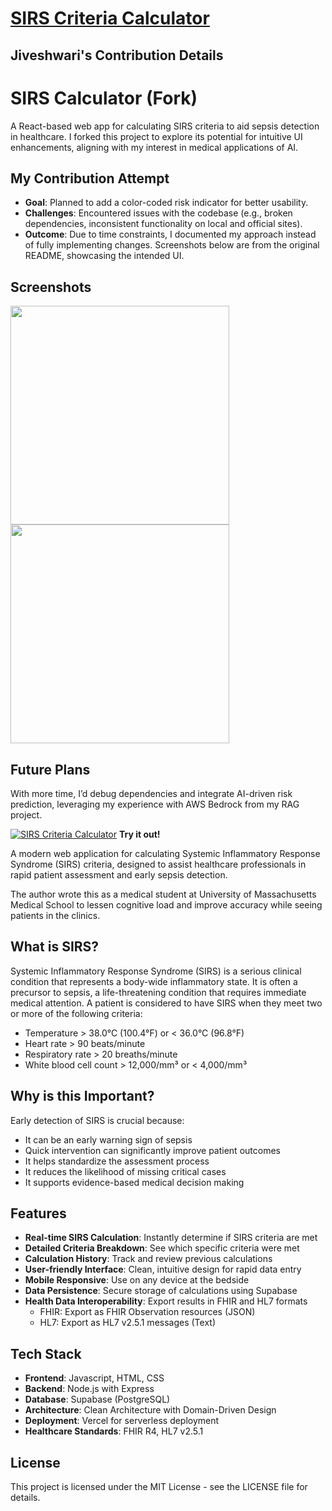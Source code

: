 # [SIRS Criteria Calculator](https://sirscalc.vercel.app/) 

## Jiveshwari's Contribution Details

# SIRS Calculator (Fork)
A React-based web app for calculating SIRS criteria to aid sepsis detection in healthcare. I forked this project to explore its potential for intuitive UI enhancements, aligning with my interest in medical applications of AI.

## My Contribution Attempt
- **Goal**: Planned to add a color-coded risk indicator for better usability.
- **Challenges**: Encountered issues with the codebase (e.g., broken dependencies, inconsistent functionality on local and official sites).
- **Outcome**: Due to time constraints, I documented my approach instead of fully implementing changes. Screenshots below are from the original README, showcasing the intended UI.

## Screenshots
<a href="https://sirscalc.vercel.app/"><img src="https://raw.githubusercontent.com/iterating/sirscalc/refs/heads/main/public/portfolio.sirscalc.calc.jpg" width="350px"><img src="https://raw.githubusercontent.com/iterating/sirscalc/refs/heads/main/public/portfolio.sirscalc.hl7-fhir-export.jpg" width="350px"></a>

## Future Plans
With more time, I’d debug dependencies and integrate AI-driven risk prediction, leveraging my experience with AWS Bedrock from my RAG project.

[![SIRS Criteria Calculator](https://raw.githubusercontent.com/iterating/sirscalc/refs/heads/main/public/portfolio.sirscalc.qr.png)](https://sirscalc.vercel.app/)
**Try it out!**

A modern web application for calculating Systemic Inflammatory Response Syndrome (SIRS) criteria, designed to assist healthcare professionals in rapid patient assessment and early sepsis detection.

The author wrote this as a medical student at University of Massachusetts Medical School to lessen cognitive load and improve accuracy while seeing patients in the clinics. 

## What is SIRS?

Systemic Inflammatory Response Syndrome (SIRS) is a serious clinical condition that represents a body-wide inflammatory state. It is often a precursor to sepsis, a life-threatening condition that requires immediate medical attention. A patient is considered to have SIRS when they meet two or more of the following criteria:

- Temperature > 38.0°C (100.4°F) or < 36.0°C (96.8°F)
- Heart rate > 90 beats/minute
- Respiratory rate > 20 breaths/minute
- White blood cell count > 12,000/mm³ or < 4,000/mm³

## Why is this Important?

Early detection of SIRS is crucial because:
- It can be an early warning sign of sepsis
- Quick intervention can significantly improve patient outcomes
- It helps standardize the assessment process
- It reduces the likelihood of missing critical cases
- It supports evidence-based medical decision making

## Features

- **Real-time SIRS Calculation**: Instantly determine if SIRS criteria are met
- **Detailed Criteria Breakdown**: See which specific criteria were met
- **Calculation History**: Track and review previous calculations
- **User-friendly Interface**: Clean, intuitive design for rapid data entry
- **Mobile Responsive**: Use on any device at the bedside
- **Data Persistence**: Secure storage of calculations using Supabase
- **Health Data Interoperability**: Export results in FHIR and HL7 formats
  - FHIR: Export as FHIR Observation resources (JSON)
  - HL7: Export as HL7 v2.5.1 messages (Text)

## Tech Stack

- **Frontend**: Javascript, HTML, CSS
- **Backend**: Node.js with Express
- **Database**: Supabase (PostgreSQL)
- **Architecture**: Clean Architecture with Domain-Driven Design
- **Deployment**: Vercel for serverless deployment
- **Healthcare Standards**: FHIR R4, HL7 v2.5.1

## License

This project is licensed under the MIT License - see the LICENSE file for details.
